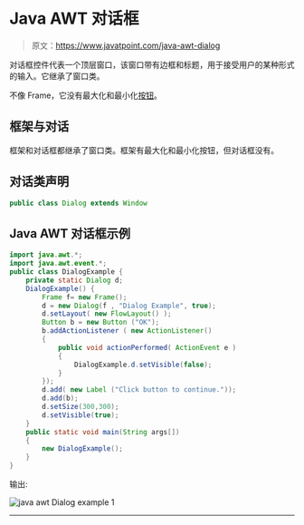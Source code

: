 # Java AWT 对话框

> 原文：<https://www.javatpoint.com/java-awt-dialog>

对话框控件代表一个顶层窗口，该窗口带有边框和标题，用于接受用户的某种形式的输入。它继承了窗口类。

不像 Frame，它没有最大化和最小化[按钮](java-awt-button)。

## 框架与对话

框架和对话框都继承了窗口类。框架有最大化和最小化按钮，但对话框没有。

## 对话类声明

```java
public class Dialog extends Window

```

## Java AWT 对话框示例

```java
import java.awt.*;
import java.awt.event.*;
public class DialogExample {
	private static Dialog d;
	DialogExample() {
		Frame f= new Frame();
		d = new Dialog(f , "Dialog Example", true);
		d.setLayout( new FlowLayout() );
		Button b = new Button ("OK");
		b.addActionListener ( new ActionListener()
		{
			public void actionPerformed( ActionEvent e )
			{
				DialogExample.d.setVisible(false);
			}
		});
		d.add( new Label ("Click button to continue."));
		d.add(b); 
		d.setSize(300,300);  
		d.setVisible(true);
	}
	public static void main(String args[])
	{
		new DialogExample();
	}
}

```

输出:

![java awt Dialog example 1](../img/3a56c4807622facf4d5e24b6381e4c71.png)

* * *